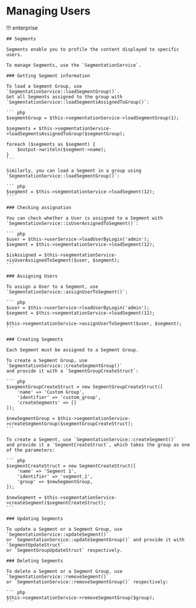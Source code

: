 # Managing Users

!!! enterprise

    ## Segments

    Segments enable you to profile the content displayed to specific users.

    To manage Segments, use the `SegmentationService`.

    ### Getting Segment information

    To load a Segment Group, use `SegmentationService::loadSegmentGroup()`.
    Get all Segments assigned to the group with `SegmentationService::loadSegmentsAssignedToGroup()`:

    ``` php
    $segmentGroup = $this->segmentationService->loadSegmentGroup(1);

    $segments = $this->segmentationService->loadSegmentsAssignedToGroup($segmentGroup);

    foreach ($segments as $segment) {
        $output->writeln($segment->name);
    }
    ```

    Similarly, you can load a Segment in a group using `SegmentationService::loadSegmentGroup()`:

    ``` php
    $segment = $this->segmentationService->loadSegment(12);
    ```

    ### Checking assignation

    You can check whether a User is assigned to a Segment with `SegmentationService::isUserAssignedToSegment()`:

    ``` php
    $user = $this->userService->loadUserByLogin('admin');
    $segment = $this->segmentationService->loadSegment(12);

    $isAssigned = $this->segmentationService->isUserAssignedToSegment($user, $segment);
    ```

    ### Assigning Users

    To assign a User to a Segment, use `SegmentationService::assignUserToSegment()`:

    ``` php
    $user = $this->userService->loadUserByLogin('admin');
    $segment = $this->segmentationService->loadSegment(12);

    $this->segmentationService->assignUserToSegment($user, $segment);
    ```

    ### Creating Segments

    Each Segment must be assigned to a Segment Group.

    To create a Segment Group, use `SegmentationService::createSegmentGroup()`
    and provide it with a `SegmentGroupCreateStruct`:

    ``` php
    $segmentGroupCreateStruct = new SegmentGroupCreateStruct([
        'name' => 'Custom Group',
        'identifier' => 'custom_group',
        'createSegments' => []
    ]);

    $newSegmentGroup = $this->segmentationService->createSegmentGroup($segmentGroupCreateStruct);
    ```

    To create a Segment, use `SegmentationService::createSegment()`
    and provide it a `SegmentCreateStruct`, which takes the group as one of the parameters:

    ``` php
    $segmentCreateStruct = new SegmentCreateStruct([
        'name' => 'Segment 1',
        'identifier' => 'segment_1',
        'group' => $newSegmentGroup,
    ]);

    $newSegment = $this->segmentationService->createSegment($segmentCreateStruct);
    ```

    ### Updating Segments

    To update a Segment or a Segment Group, use `SegmentationService::updateSegment()`
    or `SegmentationService::updateSegmentGroup()` and provide it with `SegmentUpdateStruct`
    or `SegmentGroupUpdateStruct` respectively.

    ### Deleting Segments

    To delete a Segment or a Segment Group, use `SegmentationService::removeSegment()`
    or `SegmentationService::removeSegmentGroup()` respectively:

    ``` php
    $this->segmentationService->removeSegmentGroup($group);
    ```
